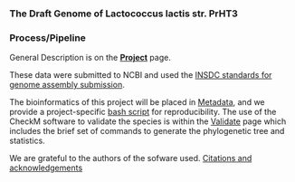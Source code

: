 ---
---

### The Draft Genome of Lactococcus lactis str. PrHT3

### Process/Pipeline

General Description is on the **[Project](/project.md)** page.

These data were submitted to NCBI and used the [INSDC standards for genome assembly submission](https://www.insdc.org/insdc-standards-genome-assembly-submission).

The bioinformatics of this project will be placed in [Metadata](/metadata.md), and we provide a project-specific [bash script](/files/lactoscript-only.sh) for reproducibility. The use of the CheckM software to validate the species is within the [Validate](/validate.md) page which includes the brief set of commands to generate the phylogenetic tree and statistics.

We are grateful to the authors of the sofware used. [Citations and acknowledgements](/citations.md)
